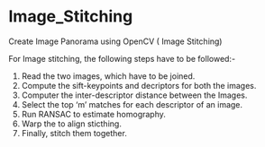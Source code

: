 # Image_Stitching
Create Image Panorama using OpenCV ( Image Stitching)  

For Image stitching, the following steps have to be followed:-  

1. Read the two images, which have to be joined.  
2. Compute the sift-keypoints and decriptors for both the images.  
3. Computer the inter-descriptor distance between the Images.  
4. Select the top ‘m’ matches for each descriptor of an image.  
5. Run RANSAC to estimate homography.  
6. Warp the to align sticthing.  
7. Finally, stitch them together.  





